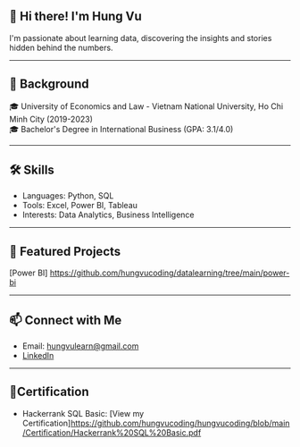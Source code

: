## 👋 Hi there! I'm Hung Vu
I'm passionate about learning data, discovering the insights and stories hidden behind the numbers.

---

## 📖 Background
🎓 University of Economics and Law - Vietnam National University, Ho Chi Minh City (2019-2023)  
🎓 Bachelor's Degree in International Business (GPA: 3.1/4.0)

---
## 🛠️ Skills
- Languages: Python, SQL
- Tools: Excel, Power BI, Tableau
- Interests: Data Analytics, Business Intelligence

---
## 🚀 Featured Projects
[Power BI] https://github.com/hungvucoding/datalearning/tree/main/power-bi

---
## 📫 Connect with Me
- Email: hungvulearn@gmail.com
- [LinkedIn](https://www.linkedin.com/in/vutranhung/)

---
## 🏅Certification
- Hackerrank SQL Basic: [View my Certification]https://github.com/hungvucoding/hungvucoding/blob/main/Certification/Hackerrank%20SQL%20Basic.pdf




<!--
**hungvucoding/hungvucoding** is a ✨ _special_ ✨ repository because its `README.md` (this file) appears on your GitHub profile.

Here are some ideas to get you started:

- 🔭 I’m currently working on ...
- 🌱 I’m currently learning ...
- 👯 I’m looking to collaborate on ...
- 🤔 I’m looking for help with ...
- 💬 Ask me about ...
- 📫 How to reach me: ...
- 😄 Pronouns: ...
- ⚡ Fun fact: ...
-->
